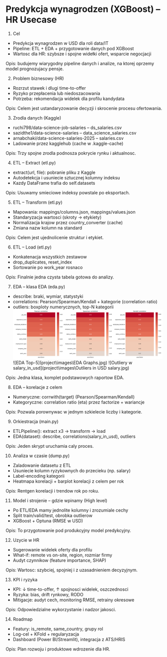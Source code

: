 # Predykcja wynagrodzen (XGBoost) – HR Usecase

1. Cel
- Predykcja wynagrodzen w USD dla roli data/IT
- Pipeline: ETL + EDA + przygotowanie danych pod XGBoost
- Wartosc dla HR: szybsze i spojne widełki ofert, wsparcie negocjacji

Opis: budujemy wiarygodny pipeline danych i analize, na ktorej oprzemy model prognozujacy pensje.

2. Problem biznesowy (HR)
- Rozrzut stawek i dlugi time-to-offer
- Ryzyko przepłacenia lub niedoszacowania
- Potrzeba: rekomendacja widelek dla profilu kandydata

Opis: Celem jest ustandaryzowanie decyzji i skrocenie procesu ofertowania.

3. Zrodla danych (Kaggle)
- ruchi798/data-science-job-salaries – ds_salaries.csv
- sazidthe1/data-science-salaries – data_science_salaries.csv
- arnabchaki/data-science-salaries-2025 – salaries.csv
- Ladowanie przez kagglehub (cache w .kaggle-cache)

Opis: Trzy spojne zrodla podnosza pokrycie rynku i aktualnosc.

4. ETL – Extract (etl.py)
- extract(url, file): pobranie pliku z Kaggle
- Autodetekcja i usuniecie sztucznej kolumny indeksu
- Kazdy DataFrame trafia do self.datasets

Opis: Usuwamy smieciowe indeksy powstale po eksportach.

5. ETL – Transform (etl.py)
- Mapowania: mappings/columns.json, mappings/values.json
- Standaryzacja wartosci (skroty -> etykiety)
- Normalizacja krajow przez country_converter (cache)
- Zmiana nazw kolumn na standard

Opis: Celem jest ujednolicenie struktur i etykiet.

6. ETL – Load (etl.py)
- Konkatenacja wszystkich zestawow
- drop_duplicates, reset_index
- Sortowanie po work_year rosnaco

Opis: Finalnie jedna czysta tabela gotowa do analizy.

7. EDA – klasa EDA (eda.py)
- describe: braki, wymiar, statystyki
- correlations: Pearson/Spearman/Kendall + kategorie (correlation ratio)
- outliers: boxploty numerycznych, top-N kategorii
![Koleracja z celem](project\images\Coleration.jpg)
![EDA Top-5](project\images\EDA Graphs.jpg)
![Outliery w salary_in_usd](project\images\Outliers in USD salary.jpg)

Opis: Jedna klasa, komplet podstawowych raportow EDA.

8. EDA – korelacje z celem
- Numeryczne: corrwith(target) (Pearson/Spearman/Kendall)
- Kategoryczne: correlation ratio (eta) przez factorize + wariancje

Opis: Pozwala porownywac w jednym szkielecie liczby i kategorie.

9. Orkiestracja (main.py)
- ETLPipeline(): extract x3 -> transform -> load
- EDA(dataset): describe, correlations(salary_in_usd), outliers

Opis: Jeden skrypt uruchamia caly proces.

10. Analiza w czasie (dump.py)
- Zaladowanie datasetu z ETL
- Usuniecie kolumn ryzykownych do przecieku (np. salary)
- Label-encoding kategorii
- Heatmapa korelacji + barplot korelacji z celem per rok

Opis: Rentgen korelacji i trendow rok po roku.

11. Model i strojenie – gdzie wpinamy (High level)
- Po ETL/EDA mamy jednolite kolumny i zrozumiale cechy
- Split train/valid/test, obrobka outlierow
- XGBoost + Optuna (RMSE w USD)

Opis: To przygotowanie pod produkcyjny model predykcyjny.

12. Uzycie w HR
- Sugerowanie widelek oferty dla profilu
- What-if: remote vs on-site, region, rozmiar firmy
- Audyt czynnikow (feature importance, SHAP)

Opis: Wartosc: szybciej, spojniej i z uzasadnieniem decyzyjnym.

13. KPI i ryzyka
- KPI: ↓ time-to-offer, ↑ spojnosci widelek, oszczednosci
- Ryzyka: bias, drift rynkowy, RODO
- Mitigacje: audyt cech, monitoring RMSE, retrainy okresowe

Opis: Odpowiedzialne wykorzystanie i nadzor jakosci.

14. Roadmap
- Featury: is_remote, same_country, grupy rol
- Log-cel + KFold + regularyzacja
- Dashboard (Power BI/Streamlit), integracja z ATS/HRIS

Opis: Plan rozwoju i produktowe wdrozenie dla HR.
